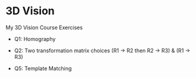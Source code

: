 # 3D Vision
 My 3D Vision Course Exercises 
 
  - Q1: Homography
  
  - Q2: Two transformation matrix choices (R1 -> R2 then R2 -> R3) & (R1 -> R3)
  
  - Q5: Template Matching
  
